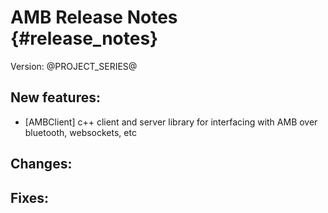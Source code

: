 # AMB Release Notes {#release_notes}
Version: @PROJECT_SERIES@

## New features:
- [AMBClient] c++ client and server library for interfacing with AMB over bluetooth, websockets, etc

## Changes:

## Fixes:
